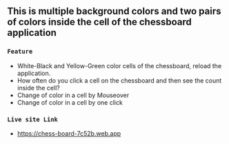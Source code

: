 ## This is multiple background colors and two pairs of colors inside the cell of the chessboard application

### `Feature`
+ White-Black and Yellow-Green color cells of the chessboard, reload the application.
+ How often do you click a cell on the chessboard and then see the count inside the cell?
+ Change of color in a cell by Mouseover
+ Change of color in a cell by one click

### `Live site Link`
+ https://chess-board-7c52b.web.app

